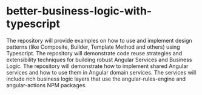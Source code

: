 # better-business-logic-with-typescript
The repository will provide examples on how to use and implement design patterns (like Composite, Builder, Template Method and others) using Typescript. The repository will demonstrate code reuse strategies and extensibility techniques for building robust Angular Services and Business Logic.  The repository will demonstrate how to implement shared Angular services and how to use them in Angular domain services. The services will include rich business logic layers that use the angular-rules-engine and angular-actions NPM packages.
